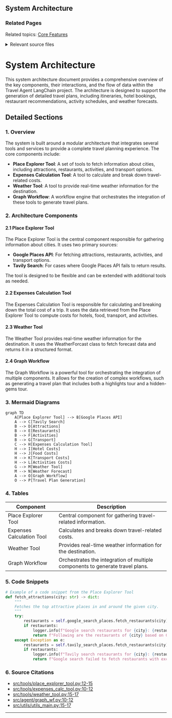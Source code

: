 ## System Architecture

### Related Pages

Related topics: [Core Features](#page-4)





<details>
<summary>Relevant source files</summary>

- [src/agent/graph_wf.py](src/agent/graph_wf.py)
- [src/utils/utils_main.py](src/utils/utils_main.py)
- [src/tools/place_explorer_tool.py](src/tools/place_explorer_tool.py)
- [src/tools/expenses_calc_tool.py](src/tools/expenses_calc_tool.py)
- [src/tools/weather_tool.py](src/tools/weather_tool.py)
</details>

# System Architecture

This system architecture document provides a comprehensive overview of the key components, their interactions, and the flow of data within the Travel Agent LangChain project. The architecture is designed to support the generation of detailed travel plans, including itineraries, hotel bookings, restaurant recommendations, activity schedules, and weather forecasts.

## Detailed Sections

### 1. Overview
The system is built around a modular architecture that integrates several tools and services to provide a complete travel planning experience. The core components include:

- **Place Explorer Tool**: A set of tools to fetch information about cities, including attractions, restaurants, activities, and transport options.
- **Expenses Calculation Tool**: A tool to calculate and break down travel-related costs.
- **Weather Tool**: A tool to provide real-time weather information for the destination.
- **Graph Workflow**: A workflow engine that orchestrates the integration of these tools to generate travel plans.

### 2. Architecture Components

#### 2.1 Place Explorer Tool
The Place Explorer Tool is the central component responsible for gathering information about cities. It uses two primary sources:

- **Google Places API**: For fetching attractions, restaurants, activities, and transport options.
- **Tavily Search**: For cases where Google Places API fails to return results.

The tool is designed to be flexible and can be extended with additional tools as needed.

#### 2.2 Expenses Calculation Tool
The Expenses Calculation Tool is responsible for calculating and breaking down the total cost of a trip. It uses the data retrieved from the Place Explorer Tool to compute costs for hotels, food, transport, and activities.

#### 2.3 Weather Tool
The Weather Tool provides real-time weather information for the destination. It uses the WeatherForcast class to fetch forecast data and returns it in a structured format.

#### 2.4 Graph Workflow
The Graph Workflow is a powerful tool for orchestrating the integration of multiple components. It allows for the creation of complex workflows, such as generating a travel plan that includes both a highlights tour and a hidden-gems tour.

### 3. Mermaid Diagrams

```mermaid
graph TD
    A[Place Explorer Tool] --> B[Google Places API]
    A --> C[Tavily Search]
    B --> D[Attractions]
    B --> E[Restaurants]
    B --> F[Activities]
    B --> G[Transport]
    C --> H[Expenses Calculation Tool]
    H --> I[Hotel Costs]
    H --> J[Food Costs]
    H --> K[Transport Costs]
    H --> L[Activities Costs]
    G --> M[Weather Tool]
    M --> N[Weather Forecast]
    A --> O[Graph Workflow]
    O --> P[Travel Plan Generation]
```

### 4. Tables

| Component | Description |
|----------|-------------|
| Place Explorer Tool | Central component for gathering travel-related information. |
| Expenses Calculation Tool | Calculates and breaks down travel-related costs. |
| Weather Tool | Provides real-time weather information for the destination. |
| Graph Workflow | Orchestrates the integration of multiple components to generate travel plans. |

### 5. Code Snippets

```python
# Example of a code snippet from the Place Explorer Tool
def fetch_attractions(city: str) -> dict:
    """
    Fetches the top attractive places in and around the given city.
    """
    try:
        restaurants = self.google_search_places.fetch_restaurants(city)
        if restaurants:
            logger.info(f"Google search restaurants for {city}: {restaurants}")
            return f"Following are the restaurants of {city} based on Google search: {restaurants}"
    except Exception as e:
        restaurants = self.tavily_search_places.fetch_restaurants(city)
        if restaurants:
            logger.info(f"Tavily search restaurants for {city}: {restaurants}")
            return f"Google search failed to fetch restaurants with exception {e}. Following are the restaurants of {city} based on Tavily search: {restaurants}"
```

### 6. Source Citations

- [src/tools/place_explorer_tool.py:12-15](src/tools/place_explorer_tool.py:12-15)
- [src/tools/expenses_calc_tool.py:10-12](src/tools/expenses_calc_tool.py:10-12)
- [src/tools/weather_tool.py:15-17](src/tools/weather_tool.py:15-17)
- [src/agent/graph_wf.py:10-12](src/agent/graph_wf.py:10-12)
- [src/utils/utils_main.py:15-17](src/utils/utils_main.py:15-17)

---

